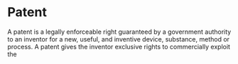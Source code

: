 # Patent
A patent is a legally enforceable right guaranteed by a government authority to an inventor for a new, useful, and inventive device, substance, method or process.
A patent gives the inventor exclusive rights to commercially exploit the 